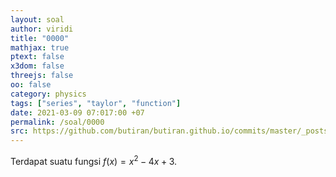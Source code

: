```yaml
---
layout: soal
author: viridi
title: "0000"
mathjax: true
ptext: false
x3dom: false
threejs: false
oo: false
category: physics
tags: ["series", "taylor", "function"]
date: 2021-03-09 07:017:00 +07
permalink: /soal/0000
src: https://github.com/butiran/butiran.github.io/commits/master/_posts/soal/00/2021-03-10-taylor-series-of-a-function.md
---
```

Terdapat suatu fungsi $f(x) = x^2 - 4x + 3$.


